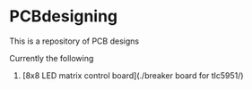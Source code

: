 # PCBdesigning

This is a repository of PCB designs

Currently the following

  1. [8x8 LED matrix control board](./breaker board for tlc5951/)
